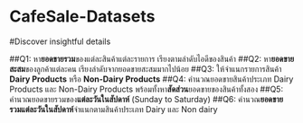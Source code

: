 # CafeSale-Datasets
#Discover insightful details

##Q1: หา**ยอดขายรวม**ของแต่ละสินค้าแต่ละรายการ เรียงตามลำดับไอดีของสินค้า
##Q2: หา**ยอดขายสะสม**ของลูกค้าแต่ละคน เรียงลำดับจากยอดขายสะสมมากไปน้อย
##Q3: ให้จำแนกรายการสินค้า **Dairy Products** หรือ **Non-Dairy Products**
##Q4: คำนวณยอดขายสินค้าประเภท Dairy Products และ Non-Dairy Products พร้อมทั้งหา**สัดส่วน**ยอดขายของสินค้าทั้งสอง
##Q5: คำนวณยอดขายรวมของ**แต่ละวันในสัปดาห์** (Sunday to Saturday)
##Q6: คำนวณ**ยอดขายรวมแต่ละวันในสัปดาห์**จำแนกตามสินค้าประเภท Dairy และ Non dairy

